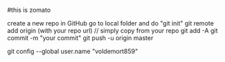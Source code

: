 #this is zomato


create a new repo in GitHub
go to local folder and do "git init"
git remote add origin (with your repo url) // simply copy from your repo
git add -A
git commit -m "your commit"
git push -u origin master

 git config --global user.name "voldemort859"